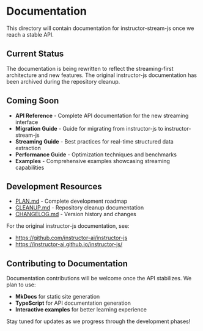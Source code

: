 # Documentation

This directory will contain documentation for instructor-stream-js once we reach a stable API.

## Current Status

The documentation is being rewritten to reflect the streaming-first architecture and new features. The original instructor-js documentation has been archived during the repository cleanup.

## Coming Soon

- **API Reference** - Complete API documentation for the new streaming interface
- **Migration Guide** - Guide for migrating from instructor-js to instructor-stream-js
- **Streaming Guide** - Best practices for real-time structured data extraction
- **Performance Guide** - Optimization techniques and benchmarks
- **Examples** - Comprehensive examples showcasing streaming capabilities

## Development Resources

- [PLAN.md](../PLAN.md) - Complete development roadmap
- [CLEANUP.md](../CLEANUP.md) - Repository cleanup documentation
- [CHANGELOG.md](../CHANGELOG.md) - Version history and changes

For the original instructor-js documentation, see:

- https://github.com/instructor-ai/instructor-js
- https://instructor-ai.github.io/instructor-js/

## Contributing to Documentation

Documentation contributions will be welcome once the API stabilizes. We plan to use:

- **MkDocs** for static site generation
- **TypeScript** for API documentation generation
- **Interactive examples** for better learning experience

Stay tuned for updates as we progress through the development phases!
